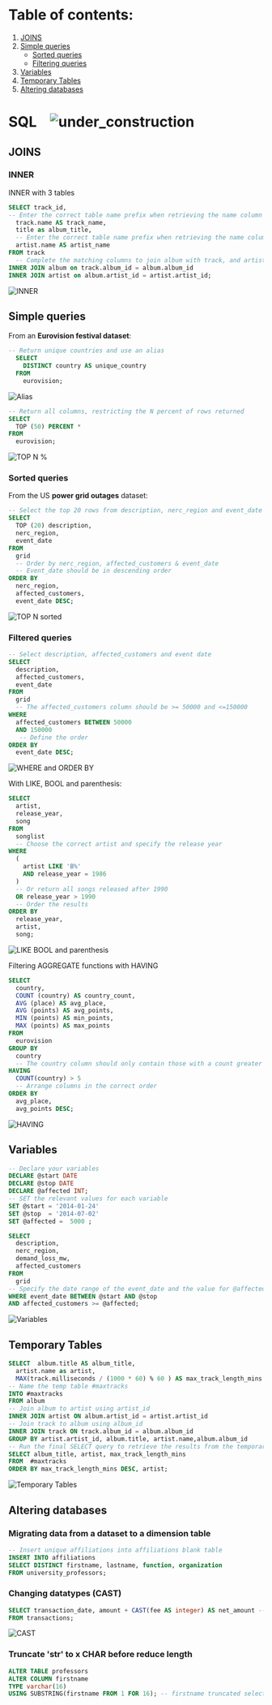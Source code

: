 # Table of contents:  
1. [JOINS](#joins)
2. [Simple queries](#Simple-queries)  
    * [Sorted queries](#Sorted-queries)    
    * [Filtering queries](#Filtered-queries)    
3. [Variables](#variables)
4. [Temporary Tables](#temporary-tables)
5. [Altering databases](#altering-databases)

# SQL&nbsp;&nbsp;&nbsp; ![under_construction](https://github.com/jaume-rsl/jaume-rsl/blob/d2fe9e9e4d973e7dbbc99aa49dacb8dc324e8039/images/under_construction.png)

## JOINS
### INNER
INNER with 3 tables
```SQL
SELECT track_id,
-- Enter the correct table name prefix when retrieving the name column from the track table
  track.name AS track_name,
  title as album_title,
  -- Enter the correct table name prefix when retrieving the name column from the artist table
  artist.name AS artist_name
FROM track
  -- Complete the matching columns to join album with track, and artist with album
INNER JOIN album on track.album_id = album.album_id 
INNER JOIN artist on album.artist_id = artist.artist_id;
```
![INNER](https://github.com/jaume-rsl/SQL/blob/4888248ac4a8d66c015e5725a81152960e20c79c/Screenshots/07%20-INNER%20JOIN.jpg)


## Simple queries
From an **Eurovision festival dataset**:
```SQL
-- Return unique countries and use an alias
  SELECT 
    DISTINCT country AS unique_country 
  FROM 
    eurovision;
```
![Alias](https://github.com/jaume-rsl/SQL/blob/a5f2b1378de02e5ced6b39a50f4ff5bb2b519843/Screenshots/01%20-%20Alias.jpg)


```SQL
-- Return all columns, restricting the N percent of rows returned
SELECT 
  TOP (50) PERCENT *
FROM 
  eurovision;
```
![TOP N %](https://github.com/jaume-rsl/SQL/blob/a5f2b1378de02e5ced6b39a50f4ff5bb2b519843/Screenshots/02%20-%20Top%20N%20percent.jpg)

### Sorted queries
From the US **power grid outages** dataset:
```SQL
-- Select the top 20 rows from description, nerc_region and event_date
SELECT 
  TOP (20) description,
  nerc_region,
  event_date
FROM 
  grid 
  -- Order by nerc_region, affected_customers & event_date
  -- Event_date should be in descending order
ORDER BY
  nerc_region,
  affected_customers,
  event_date DESC;
```
![TOP N sorted](https://github.com/jaume-rsl/SQL/blob/a5f2b1378de02e5ced6b39a50f4ff5bb2b519843/Screenshots/03%20-%20Top%20N%20sorted.jpg)

### Filtered queries
```SQL
-- Select description, affected_customers and event date
SELECT 
  description, 
  affected_customers,
  event_date
FROM 
  grid 
  -- The affected_customers column should be >= 50000 and <=150000   
WHERE 
  affected_customers BETWEEN 50000
  AND 150000 
   -- Define the order   
ORDER BY 
  event_date DESC;
```
![WHERE and ORDER BY](https://github.com/jaume-rsl/SQL/blob/57137a241952492ca81b3b93056e4cff5fb80d26/Screenshots/04%20-%20WHERE%20BETWEEN%20and%20SORTED.jpg)

With LIKE, BOOL and parenthesis:
```SQL
SELECT 
  artist, 
  release_year, 
  song 
FROM 
  songlist 
  -- Choose the correct artist and specify the release year
WHERE 
  (
    artist LIKE 'B%' 
    AND release_year = 1986
  ) 
  -- Or return all songs released after 1990
  OR release_year > 1990 
  -- Order the results
ORDER BY 
  release_year, 
  artist, 
  song;
```
![LIKE BOOL and parenthesis](https://github.com/jaume-rsl/SQL/blob/3b7047004fc2c9a2219f4ba34f651bb9d791fa76/Screenshots/05%20-%20LIKE,%20BOOL%20and%20parenthesis%20combination.jpg)


Filtering AGGREGATE functions with HAVING
```SQL
SELECT 
  country, 
  COUNT (country) AS country_count, 
  AVG (place) AS avg_place, 
  AVG (points) AS avg_points, 
  MIN (points) AS min_points, 
  MAX (points) AS max_points 
FROM 
  eurovision 
GROUP BY 
  country 
  -- The country column should only contain those with a count greater than 5 (aggregate func. with HAVING)
HAVING 
  COUNT(country) > 5 
  -- Arrange columns in the correct order
ORDER BY 
  avg_place, 
  avg_points DESC;
```
![HAVING](https://github.com/jaume-rsl/SQL/blob/c9cb6b3204c544b6542bee40a1eb7c025dcf0570/Screenshots/06%20-%20HAVING.jpg)

## Variables
```SQL
-- Declare your variables
DECLARE @start DATE
DECLARE @stop DATE
DECLARE @affected INT;
-- SET the relevant values for each variable
SET @start = '2014-01-24'
SET @stop  = '2014-07-02'
SET @affected =  5000 ;

SELECT 
  description,
  nerc_region,
  demand_loss_mw,
  affected_customers
FROM 
  grid
-- Specify the date range of the event_date and the value for @affected
WHERE event_date BETWEEN @start AND @stop
AND affected_customers >= @affected;
```
![Variables](https://github.com/jaume-rsl/SQL/blob/97134aa2875cb661f3c9f631a6cffa016189a880/Screenshots/08%20-%20Variables.jpg)

## Temporary Tables
```SQL
SELECT  album.title AS album_title,
  artist.name as artist,
  MAX(track.milliseconds / (1000 * 60) % 60 ) AS max_track_length_mins
-- Name the temp table #maxtracks
INTO #maxtracks
FROM album
-- Join album to artist using artist_id
INNER JOIN artist ON album.artist_id = artist.artist_id
-- Join track to album using album_id
INNER JOIN track ON track.album_id = album.album_id
GROUP BY artist.artist_id, album.title, artist.name,album.album_id
-- Run the final SELECT query to retrieve the results from the temporary table
SELECT album_title, artist, max_track_length_mins
FROM  #maxtracks
ORDER BY max_track_length_mins DESC, artist;
```
![Temporary Tables](https://github.com/jaume-rsl/SQL/blob/74e2182f350704573da859b2a52a4858298086f0/Screenshots/09%20-%20Temp%20Table.jpg)

## Altering databases

### Migrating data from a dataset to a dimension table
```SQL
-- Insert unique affiliations into affiliations blank table
INSERT INTO affiliations 
SELECT DISTINCT firstname, lastname, function, organization 
FROM university_professors;
```

### Changing datatypes (CAST)
```SQL
SELECT transaction_date, amount + CAST(fee AS integer) AS net_amount -- fee was a string in the beginning
FROM transactions;
```
![CAST](https://github.com/jaume-rsl/SQL/blob/41778522040d906ef2800b9bd0a7fbfedab1eae1/Screenshots/10%20-%20CAST.jpg)

### Truncate 'str' to x CHAR before reduce length
```SQL
ALTER TABLE professors 
ALTER COLUMN firstname 
TYPE varchar(16)
USING SUBSTRING(firstname FROM 1 FOR 16); -- firstname truncated selecting char n.1 to char n.16
```
